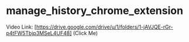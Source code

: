 # manage_history_chrome_extension


Video Link: [https://drive.google.com/drive/u/1/folders/1-jAVJQE-rGr-p4tFW5Tbjp3MSeL4UF48] (Click Me)
